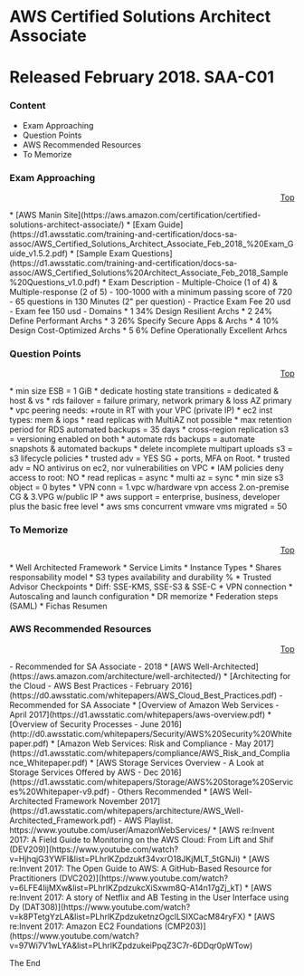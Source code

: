 <a id="top" />

# AWS Certified Solutions Architect Associate
# Released February 2018. SAA-C01 

### Content
* Exam Approaching
* Question Points
* AWS Recommended Resources
* To Memorize

### Exam Approaching
<p align="right"><a href="#top">Top</a></p>
* [AWS Manin Site](https://aws.amazon.com/certification/certified-solutions-architect-associate/)
* [Exam Guide](https://d1.awsstatic.com/training-and-certification/docs-sa-assoc/AWS_Certified_Solutions_Architect_Associate_Feb_2018_%20Exam_Guide_v1.5.2.pdf)
* [Sample Exam Questions](https://d1.awsstatic.com/training-and-certification/docs-sa-assoc/AWS_Certified_Solutions%20Architect_Associate_Feb_2018_Sample%20Questions_v1.0.pdf)
* Exam Description
  - Multiple-Choice (1 of 4) & Multiple-response (2 of 5)
  - 100-1000 with a minimum passing score of 720
  - 65 questions in 130 Minutes (2" per question)
  - Practice Exam Fee 20 usd
  - Exam fee 150 usd
  - Domains
    * 1 34% Design Resilient Archs
    * 2 24% Define Performant Archs
    * 3 26% Specify Secure Apps & Archs
    * 4 10% Design Cost-Optimized Archs
    * 5  6% Define Operationally Excellent Arhcs

### Question Points
<p align="right"><a href="#top">Top</a></p>
* min size ESB = 1 GiB
* dedicate hosting state transitions = dedicated & host & vs
* rds failover = failure primary, network primary & loss AZ primary
* vpc peering needs: +route in RT with your VPC (private IP)
* ec2 inst types: mem & iops
* read replicas with MultiAZ not possible
* max retention period for RDS automated backups = 35 days
* cross-region replication s3 = versioning enabled on both 
* automate rds backups = automate snapshots & automated backups
* delete incomplete multipart uploads s3 = s3 lifecycle policies
* trusted adv = YES SG + ports, MFA on Root. 
* trusted adv = NO antivirus on ec2, nor vulnerabilities on VPC
* IAM policies deny access to root: NO
* read replicas = async
* multi az = sync
* min size s3 object = 0 bytes
* VPN conn = 1.vpc w/hardware vpn access 2.on-premise CG & 3.VPG w/public IP
* aws support = enterprise, business, developer plus the basic free level
* aws sms concurrent vmware vms migrated = 50


### To Memorize
<p align="right"><a href="#top">Top</a></p>
* Well Architected Framework
* Service Limits
* Instance Types
* Shares responsability model
* S3 types availability and durability %
* Trusted Advisor Checkpoints
* Diff: SSE-KMS, SSE-S3 & SSE-C
* VPN connection
* Autoscaling and launch configuration
* DR memorize
* Federation steps (SAML)
* Fichas Resumen



### AWS Recommended Resources
<p align="right"><a href="#top">Top</a></p>
- Recommended for SA Associate - 2018 
  * [AWS Well-Architected](https://aws.amazon.com/architecture/well-architected/)
  * [Architecting for the Cloud - AWS Best Practices - February 2016](https://d0.awsstatic.com/whitepapers/AWS_Cloud_Best_Practices.pdf)
- Recommended for SA Associate
  * [Overview of Amazon Web Services - April 2017](https://d1.awsstatic.com/whitepapers/aws-overview.pdf)
  * [Overview of Security Processes - June 2016](http://d0.awsstatic.com/whitepapers/Security/AWS%20Security%20Whitepaper.pdf)
  * [Amazon Web Services: Risk and Compliance - May 2017](https://d1.awsstatic.com/whitepapers/compliance/AWS_Risk_and_Compliance_Whitepaper.pdf)
  * [AWS Storage Services Overview - A Look at Storage Services Offered by AWS - Dec 2016](https://d1.awsstatic.com/whitepapers/Storage/AWS%20Storage%20Services%20Whitepaper-v9.pdf)
- Others Recommended
  * [AWS Well-Architected Framework November 2017](https://d1.awsstatic.com/whitepapers/architecture/AWS_Well-Architected_Framework.pdf) 
- AWS Playlist. https://www.youtube.com/user/AmazonWebServices/
  * [AWS re:Invent 2017: A Field Guide to Monitoring on the AWS Cloud: From Lift and Shif (DEV209)](https://www.youtube.com/watch?v=HjhqjG3YWFI&list=PLhrlKZpdzukf34vxrO18JKjMLT_5tGNJi)
  * [AWS re:Invent 2017: The Open Guide to AWS: A GitHub-Based Resource for Practitioners (DVC202)](https://www.youtube.com/watch?v=6LFE4IijMXw&list=PLhrlKZpdzukcXiSxwm8Q-A14n17gZj_kT)
  * [AWS re:Invent 2017: A story of Netflix and AB Testing in the User Interface using Dy (DAT308)](https://www.youtube.com/watch?v=k8PTetgYzLA&list=PLhrlKZpdzuketnzOgclLSIXCacM84ryFX)
  * [AWS re:Invent 2017: Amazon EC2 Foundations (CMP203)](https://www.youtube.com/watch?v=97Wi7V1wLYA&list=PLhrlKZpdzukeiPpqZ3C7r-6DDqr0pWTow)


The End